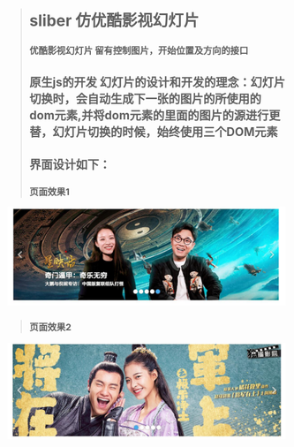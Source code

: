 ># sliber 仿优酷影视幻灯片 
>### 优酷影视幻灯片 留有控制图片，开始位置及方向的接口
>## 原生js的开发 幻灯片的设计和开发的理念：幻灯片切换时，会自动生成下一张的图片的所使用的dom元素,并将dom元素的里面的图片的源进行更替，幻灯片切换的时候，始终使用三个DOM元素
>## 界面设计如下：
>### 页面效果1
![页面效果1](https://github.com/widewaystudio/slibe/blob/master/src/images/jiemian.jpg)
>### 页面效果2
![页面效果](https://github.com/widewaystudio/slibe/blob/master/src/images/jie2.jpg)
